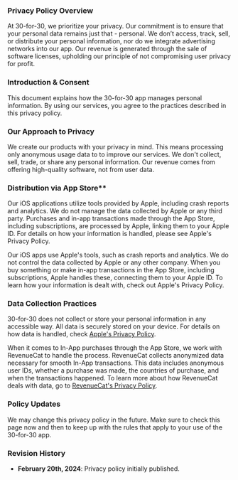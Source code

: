 ### Privacy Policy Overview

At 30-for-30, we prioritize your privacy. Our commitment is to ensure that your personal data remains just that - personal. We don’t access, track, sell, or distribute your personal information, nor do we integrate advertising networks into our app. Our revenue is generated through the sale of software licenses, upholding our principle of not compromising user privacy for profit.

### Introduction & Consent

This document explains how the 30-for-30 app manages personal information. By using our services, you agree to the practices described in this privacy policy.

### Our Approach to Privacy

We create our products with your privacy in mind. This means processing only anonymous usage data to to improve our services. We don't collect, sell, trade, or share any personal information. Our revenue comes from offering high-quality software, not from user data.

### Distribution via App Store**

Our iOS applications utilize tools provided by Apple, including crash reports and analytics. We do not manage the data collected by Apple or any third party. Purchases and in-app transactions made through the App Store, including subscriptions, are processed by Apple, linking them to your Apple ID. For details on how your information is handled, please see Apple's Privacy Policy.

Our iOS apps use Apple's tools, such as crash reports and analytics. We do not control the data collected by Apple or any other company. When you buy something or make in-app transactions in the App Store, including subscriptions, Apple handles these, connecting them to your Apple ID. To learn how your information is dealt with, check out Apple's Privacy Policy.

### Data Collection Practices
30-for-30 does not collect or store your personal information in any accessible way. All data is securely stored on your device. For details on how data is handled, check [Apple's Privacy Policy](https://www.apple.com/legal/privacy/en-ww/).

When it comes to In-App purchases through the App Store, we work with RevenueCat to handle the process. RevenueCat collects anonymized data necessary for smooth In-App transactions. This data includes anonymous user IDs, whether a purchase was made, the countries of purchase, and when the transactions happened. To learn more about how RevenueCat deals with data, go to [RevenueCat's Privacy Policy](https://www.revenuecat.com/privacy).

### Policy Updates

We may change this privacy policy in the future. Make sure to check this page now and then to keep up with the rules that apply to your use of the 30-for-30 app.


### Revision History

- **February 20th, 2024**: Privacy policy initially published.
